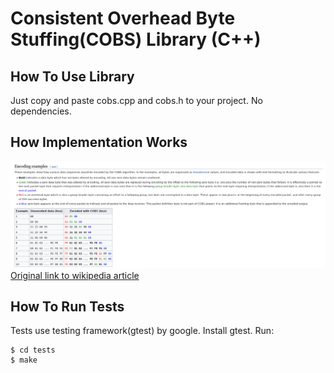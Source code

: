 # Consistent Overhead Byte Stuffing(COBS) Library (C++)

## How To Use Library
Just copy and paste cobs.cpp and cobs.h to your project. No dependencies.

## How Implementation Works

![Encoded output examples and explanation](./docs/encoding_examples.png)
[Original link to wikipedia article](https://en.wikipedia.org/wiki/Consistent_Overhead_Byte_Stuffing)

## How To Run Tests
Tests use testing framework(gtest) by google. Install gtest. Run:  
```
$ cd tests 
$ make
```